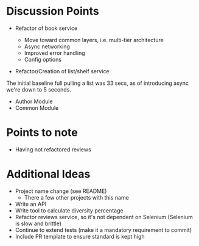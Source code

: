 # Discussion Points

- Refactor of book service
  - Move toward common layers, i.e. multi-tier architecture
  - Async networking
  - Improved error handling
  - Config options

- Refactor/Creation of list/shelf service

The initial baseline full pulling a list was 33 secs, as of introducing async we're down to 5 seconds.

- Author Module
- Common Module

# Points to note

- Having not refactored reviews

# Additional Ideas

- Project name change (see README)
  - There a few other projects with this name
- Write an API
- Write tool to calculate diversity percentage
- Refactor reviews service, so it's not dependent on Selenium (Selenium is slow and brittle)
- Continue to extend tests (make it a mandatory requirement to commit)
- Include PR template to ensure standard is kept high